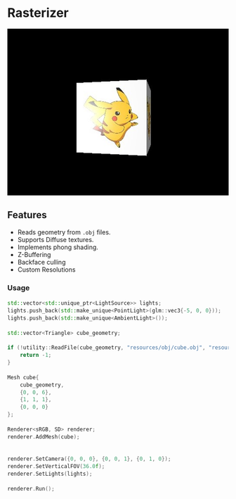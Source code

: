 # Rasterizer

![](assets/README/logo.jpg)

## Features

* Reads geometry from ``.obj`` files. 
* Supports Diffuse textures.
* Implements phong shading.
* Z-Buffering
* Backface culling
* Custom Resolutions

### Usage

```c++
std::vector<std::unique_ptr<LightSource>> lights; 						// vector to hold light sources
lights.push_back(std::make_unique<PointLight>(glm::vec3{-5, 0, 0}));	// create a light
lights.push_back(std::make_unique<AmbientLight>());

std::vector<Triangle> cube_geometry;									// vector to hold mesh tris

if (!utility::ReadFile(cube_geometry, "resources/obj/cube.obj", "resources/materials/pikachu_tx.bmp")) {
    return -1;
}																		// read ready geometry from file

Mesh cube{																// create mesh
    cube_geometry,
    {0, 0, 6},
    {1, 1, 1},
    {0, 0, 0}
};

Renderer<sRGB, SD> renderer;											// create renderer
renderer.AddMesh(cube);													// add mesh


renderer.SetCamera({0, 0, 0}, {0, 0, 1}, {0, 1, 0});					// set camera
renderer.SetVerticalFOV(36.0f);											// set fov
renderer.SetLights(lights);

renderer.Run();															// run main loop
```